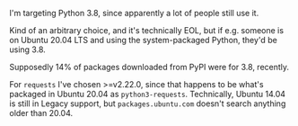 I'm targeting Python 3.8, since apparently a lot of people still use it.

Kind of an arbitrary choice, and it's technically EOL, but if e.g. someone is on
Ubuntu 20.04 LTS and using the system-packaged Python, they'd be using 3.8.

Supposedly 14% of packages downloaded from PyPI were for 3.8, recently.

For `requests` I've chosen >=v2.22.0, since that happens to be what's packaged
in Ubuntu 20.04 as `python3-requests`.  Technically, Ubuntu 14.04 is still in
Legacy support, but `packages.ubuntu.com` doesn't search anything older than 20.04.


